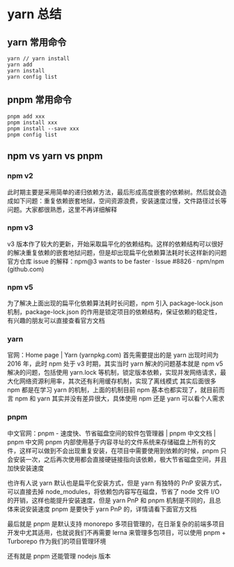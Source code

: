 # yarn 总结

## yarn 常用命令

```shell
yarn // yarn install
yarn add
yarn install
yarn config list

```

## pnpm 常用命令

```shell
pnpm add xxx
pnpm install xxx
pnpm install --save xxx
pnpm config list
```

## npm vs yarn vs pnpm

### npm v2

此时期主要是采用简单的递归依赖方法，最后形成高度嵌套的依赖树。然后就会造成如下问题：重复依赖嵌套地狱，空间资源浪费，安装速度过慢，文件路径过长等问题。大家都很熟悉，这里不再详细解释

### npm v3

v3 版本作了较大的更新，开始采取扁平化的依赖结构。这样的依赖结构可以很好的解决重复依赖的嵌套地狱问题，但是却出现扁平化依赖算法耗时长这样新的问题
官方仓库 issue 的解释：npm@3 wants to be faster · Issue #8826 · npm/npm (github.com)

### npm v5

为了解决上面出现的扁平化依赖算法耗时长问题，npm 引入 package-lock.json 机制，package-lock.json 的作用是锁定项目的依赖结构，保证依赖的稳定性，有兴趣的朋友可以直接查看官方文档

### yarn

官网：Home page | Yarn (yarnpkg.com)
首先需要提出的是 yarn 出现时间为 2016 年，此时 npm 处于 v3 时期，其实当时 yarn 解决的问题基本就是 npm v5 解决的问题，包括使用 yarn.lock 等机制，锁定版本依赖，实现并发网络请求，最大化网络资源利用率，其次还有利用缓存机制，实现了离线模式
其实后面很多 npm 都是在学习 yarn 的机制，上面的机制目前 npm 基本也都实现了，就目前而言 npm 和 yarn 其实并没有差异很大，具体使用 npm 还是 yarn 可以看个人需求

### pnpm

中文官网：pnpm - 速度快、节省磁盘空间的软件包管理器 | pnpm 中文文档 | pnpm 中文网
pnpm 内部使用基于内容寻址的文件系统来存储磁盘上所有的文件，这样可以做到不会出现重复安装，在项目中需要使用到依赖的时候，pnpm 只会安装一次，之后再次使用都会直接硬链接指向该依赖，极大节省磁盘空间，并且加快安装速度

也许有人说 yarn 默认也是扁平化安装方式，但是 yarn 有独特的 PnP 安装方式，可以直接去掉 node_modules，将依赖包内容写在磁盘，节省了 node 文件 I/O 的开销，这样也能提升安装速度，但是 yarn PnP 和 pnpm 机制是不同的，且总体来说安装速度 pnpm 是要快于 yarn PnP 的，详情请看下面官方文档

最后就是 pnpm 是默认支持 monorepo 多项目管理的，在日渐复杂的前端多项目开发中尤其适用，也就说我们不再需要 lerna 来管理多包项目，可以使用 pnpm + Turborepo 作为我们的项目管理环境

还有就是 pnpm 还能管理 nodejs 版本
